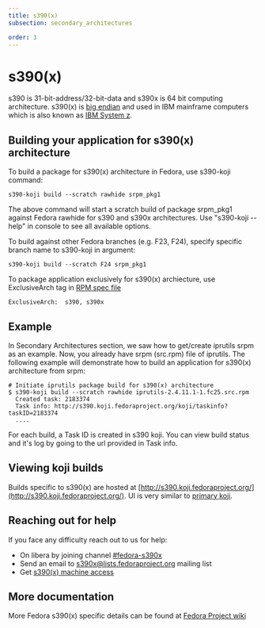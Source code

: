```yaml
---
title: s390(x)
subsection: secondary_architectures

order: 3
---
```


# s390(x)

s390 is 31-bit-address/32-bit-data and s390x is 64 bit computing architecture. s390(x) is [big endian](https://en.wikipedia.org/wiki/Endianness) and used in IBM mainframe computers which is also known as [IBM System z](https://en.wikipedia.org/wiki/IBM_System_z).

## Building your application for s390(x) architecture

To build a package for s390(x) architecture in Fedora, use s390-koji command:

```
s390-koji build --scratch rawhide srpm_pkg1
```

The above command will start a scratch build of package srpm_pkg1 against Fedora rawhide for s390 and s390x architectures. Use "s390-koji \-\-help" in console to see all available options.

To build against other Fedora branches (e.g. F23, F24), specify specific branch name to s390-koji in argument:

```
s390-koji build --scratch F24 srpm_pkg1
```

To package application exclusively for s390(x) archiecture, use ExclusiveArch tag in [RPM spec file](https://fedoraproject.org/wiki/How_to_create_an_RPM_package#Creating_a_SPEC_file)

```
ExclusiveArch:  s390, s390x
```

## Example

In Secondary Architectures section, we saw how to get/create iprutils srpm as an example. Now, you already have srpm (src.rpm) file of iprutils.
The following example will demonstrate how to build an application for s390(x) architecture from srpm:

```
# Initiate iprutils package build for s390(x) architecture
$ s390-koji build --scratch rawhide iprutils-2.4.11.1-1.fc25.src.rpm 
  Created task: 2183374
  Task info: http://s390.koji.fedoraproject.org/koji/taskinfo?taskID=2183374
  ....

```

For each build, a Task ID is created in s390 koji. You can view build status and it's log by going to the url provided in Task info.

## Viewing koji builds

Builds specific to s390(x) are hosted at [http://s390.koji.fedoraproject.org/](http://s390.koji.fedoraproject.org/). UI is very similar to [primary koji](http://koji.fedoraproject.org/).

## Reaching out for help

If you face any difficulty reach out to us for help:

- On libera by joining channel [#fedora-s390x](https://web.libera.chat/?channels=#fedora-s390x)
- Send an email to <s390x@lists.fedoraproject.org> mailing list
- Get [s390(x) machine access](https://fedoraproject.org/wiki/Architectures/s390x#Shell_access_for_debugging)

## More documentation

More Fedora s390(x) specific details can be found at [Fedora Project  wiki](https://fedoraproject.org/wiki/Architectures/s390x)
